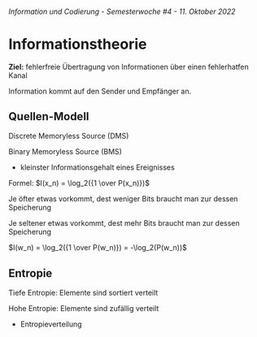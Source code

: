 ###### Information und Codierung - Semesterwoche #4 - 11. Oktober 2022

# Informationstheorie

**Ziel:** fehlerfreie Übertragung von Informationen über einen fehlerhatfen Kanal

Information kommt auf den Sender und Empfänger an.

## Quellen-Modell

Discrete Memoryless Source (DMS)

Binary Memoryless Source (BMS)

- kleinster Informationsgehalt eines Ereignisses

Formel: $I(x_n) = \log_2({1 \over P(x_n)})$

Je öfter etwas vorkommt, dest weniger Bits braucht man zur dessen Speicherung

Je seltener etwas vorkommt, dest mehr Bits braucht man zur dessen Speicherung

$I(w_n) = \log_2({1 \over P(w_n)}) = -\log_2(P(w_n))$

## Entropie

Tiefe Entropie: Elemente sind sortiert verteilt

Hohe Entropie: Elemente sind zufällig verteilt

- Entropieverteilung
